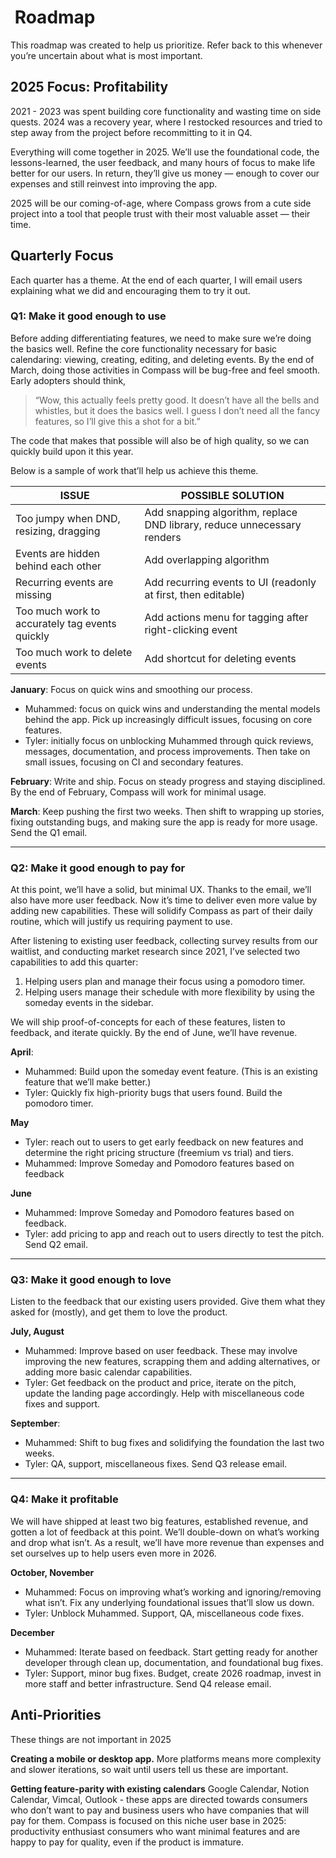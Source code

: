 # ️ Roadmap

This roadmap was created to help us prioritize. Refer back to this whenever you’re uncertain about what is most important.

## 2025 Focus: Profitability

2021 - 2023 was spent building core functionality and wasting time on side quests. 2024 was a recovery year, where I restocked resources and tried to step away from the project before recommitting to it in Q4.

Everything will come together in 2025. We’ll use the foundational code, the lessons-learned, the user feedback, and many hours of focus to make life better for our users. In return, they’ll give us money — enough to cover our expenses and still reinvest into improving the app.

2025 will be our coming-of-age, where Compass grows from a cute side project into a tool that people trust with their most valuable asset — their time.

## Quarterly Focus

Each quarter has a theme. At the end of each quarter, I will email users explaining what we did and encouraging them to try it out.

### Q1: Make it good enough to use

Before adding differentiating features, we need to make sure we’re doing the basics well. Refine the core functionality necessary for basic calendaring: viewing, creating, editing, and deleting events. By the end of March, doing those activities in Compass will be bug-free and feel smooth. Early adopters should think,

> “Wow, this actually feels pretty good. It doesn’t have all the bells and whistles, but it does the basics well. I guess I don’t need all the fancy features, so I’ll give this a shot for a bit.”

The code that makes that possible will also be of high quality, so we can quickly build upon it this year.

Below is a sample of work that’ll help us achieve this theme.

| ISSUE                                          | POSSIBLE SOLUTION                                                       |
| ---------------------------------------------- | ----------------------------------------------------------------------- |
| Too jumpy when DND, resizing, dragging         | Add snapping algorithm, replace DND library, reduce unnecessary renders |
| Events are hidden behind each other            | Add overlapping algorithm                                               |
| Recurring events are missing                   | Add recurring events to UI (readonly at first, then editable)           |
| Too much work to accurately tag events quickly | Add actions menu for tagging after right-clicking event                 |
| Too much work to delete events                 | Add shortcut for deleting events                                        |

**January**: Focus on quick wins and smoothing our process.

- Muhammed: focus on quick wins and understanding the mental models behind the app. Pick up increasingly difficult issues, focusing on core features.
- Tyler: initially focus on unblocking Muhammed through quick reviews, messages, documentation, and process improvements. Then take on small issues, focusing on CI and secondary features.

**February**: Write and ship. Focus on steady progress and staying disciplined. By the end of February, Compass will work for minimal usage.

**March**: Keep pushing the first two weeks. Then shift to wrapping up stories, fixing outstanding bugs, and making sure the app is ready for more usage. Send the Q1 email.

---

### Q2: Make it good enough to pay for

At this point, we’ll have a solid, but minimal UX. Thanks to the email, we’ll also have more user feedback. Now it’s time to deliver even more value by adding new capabilities. These will solidify Compass as part of their daily routine, which will justify us requiring payment to use.

After listening to existing user feedback, collecting survey results from our waitlist, and conducting market research since 2021, I’ve selected two capabilities to add this quarter:

1. Helping users plan and manage their focus using a pomodoro timer.
2. Helping users manage their schedule with more flexibility by using the someday events in the sidebar.

We will ship proof-of-concepts for each of these features, listen to feedback, and iterate quickly. By the end of June, we’ll have revenue.

**April**:

- Muhammed: Build upon the someday event feature. (This is an existing feature that we’ll make better.)
- Tyler: Quickly fix high-priority bugs that users found. Build the pomodoro timer.

**May**

- Tyler: reach out to users to get early feedback on new features and determine the right pricing structure (freemium vs trial) and tiers.
- Muhammed: Improve Someday and Pomodoro features based on feedback

**June**

- Muhammed: Improve Someday and Pomodoro features based on feedback.
- Tyler: add pricing to app and reach out to users directly to test the pitch. Send Q2 email.

---

### Q3: Make it good enough to love

Listen to the feedback that our existing users provided. Give them what they asked for (mostly), and get them to love the product.

**July, August**

- Muhammed: Improve based on user feedback. These may involve improving the new features, scrapping them and adding alternatives, or adding more basic calendar capabilities.
- Tyler: Get feedback on the product and price, iterate on the pitch, update the landing page accordingly. Help with miscellaneous code fixes and support.

**September**:

- Muhammed: Shift to bug fixes and solidifying the foundation the last two weeks.
- Tyler: QA, support, miscellaneous fixes. Send Q3 release email.

---

### Q4: Make it profitable

We will have shipped at least two big features, established revenue, and gotten a lot of feedback at this point. We’ll double-down on what’s working and drop what isn’t. As a result, we’ll have more revenue than expenses and set ourselves up to help users even more in 2026.

**October, November**

- Muhammed: Focus on improving what’s working and ignoring/removing what isn’t. Fix any underlying foundational issues that’ll slow us down.
- Tyler: Unblock Muhammed. Support, QA, miscellaneous code fixes.

**December**

- Muhammed: Iterate based on feedback. Start getting ready for another developer through clean up, documentation, and foundational bug fixes.
- Tyler: Support, minor bug fixes. Budget, create 2026 roadmap, invest in more staff and better infrastructure. Send Q4 release email.

## Anti-Priorities

These things are not important in 2025

**Creating a mobile or desktop app.** More platforms means more complexity and slower iterations, so wait until users tell us these are important.

**Getting feature-parity with existing calendars**
Google Calendar, Notion Calendar, Vimcal, Outlook - these apps are directed towards consumers who don’t want to pay and business users who have companies that will pay for them. Compass is focused on this niche user base in 2025: productivity enthusiast consumers who want minimal features and are happy to pay for quality, even if the product is immature.
